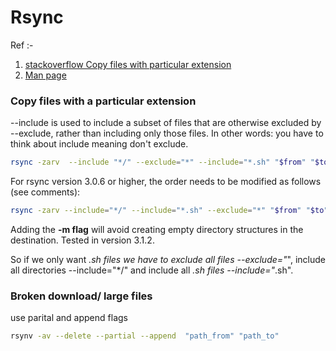 # Rsync

Ref :-
1. [stackoverflow Copy files with particular extension](https://stackoverflow.com/questions/11111562/rsync-copy-over-only-certain-types-of-files-using-include-option#11111793)
2. [Man page](https://linux.die.net/man/1/rsync)


### Copy files with  a particular extension

--include is used to include a subset of files that are otherwise excluded by --exclude, rather than including only those files. In other words: you have to think about include meaning don't exclude.

```sh
rsync -zarv  --include "*/" --exclude="*" --include="*.sh" "$from" "$to"
```
For rsync version 3.0.6 or higher, the order needs to be modified as follows (see comments):
```sh
rsync -zarv --include="*/" --include="*.sh" --exclude="*" "$from" "$to"
```
Adding the **-m flag** will avoid creating empty directory structures in the destination. Tested in version 3.1.2.

So if we only want *.sh files we have to exclude all files --exclude="*", include all directories --include="*/" and include all *.sh files --include="*.sh".

### Broken download/ large files

use parital and append flags
```sh
rsynv -av --delete --partial --append  "path_from" "path_to"
```
